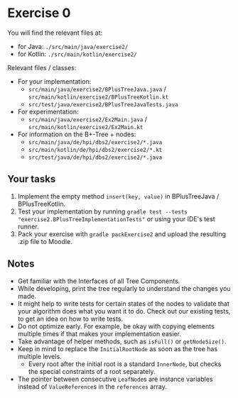 # Exercise 0

You will find the relevant files at:
 - for Java: `./src/main/java/exercise2/`
 - for Kotlin: `./src/main/kotlin/exercise2/`

Relevant files / classes:
 * For your implementation:
   - `src/main/java/exercise2/BPlusTreeJava.java` / `src/main/kotlin/exercise2/BPlusTreeKotlin.kt`
   - `src/test/java/exercise2/BPlusTreeJavaTests.java`
 * For experimentation:
   - `src/main/java/exercise2/Ex2Main.java` / `src/main/kotlin/exercise2/Ex2Main.kt`
 * For information on the B+-Tree + nodes:
   - `src/main/java/de/hpi/dbs2/exercise2/*.java`
   - `src/main/kotlin/de/hpi/dbs2/exercise2/*.kt`
   - `src/test/java/de/hpi/dbs2/exercise2/*.java`

## Your tasks

1. Implement the empty method `insert(key, value)` in BPlusTreeJava / BPlusTreeKotlin.
2. Test your implementation by running `gradle test --tests "exercise2.BPlusTreeImplementationTests"` or using your IDE's test runner.
3. Pack your exercise with `gradle packExercise2` and upload the resulting .zip file to Moodle.

## Notes

- Get familiar with the Interfaces of all Tree Components.
- While developing, print the tree regularly to understand the changes you made.
- It might help to write tests for certain states of the nodes to validate that your algorithm does what you want it to do. Check out our existing tests, to get an idea on how to write tests.
- Do not optimize early. For example, be okay with copying elements multiple times if that makes your implementation easier.
- Take advantage of helper methods, such as `isFull()` or `getNodeSize()`.
- Keep in mind to replace the `InitialRootNode` as soon as the tree has multiple levels.
  - Every root after the initial root is a standard `InnerNode`, but checks the special constraints of a root separately.
- The pointer between consecutive `LeafNode`s are instance variables instead of `ValueReference`s in the `references` array.
